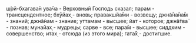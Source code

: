 ш́рӣ-бхагава̄н ува̄ча - Верховный Господь сказал; парам - трансцендентное; бхӯйах̣ - вновь; правакшйа̄ми - возвещу; джн̃а̄на̄на̄м - знаний; джн̃а̄нам - знание; уттамам - высшее; йат - которое; джн̃а̄тва̄ - познав; мунайах̣ - мудрецы; сарве - все; пара̄м - высшее; сиддхим - совершенство; итах̣ - отсюда (из этого мира); гата̄х̣ - достигшие.
